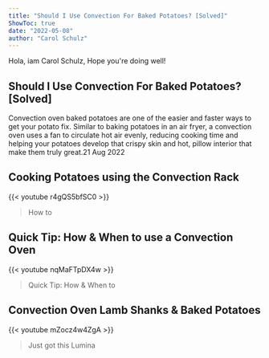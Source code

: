 ```yaml
---
title: "Should I Use Convection For Baked Potatoes? [Solved]"
ShowToc: true 
date: "2022-05-08"
author: "Carol Schulz" 
---
```


Hola, iam Carol Schulz, Hope you're doing well!
## Should I Use Convection For Baked Potatoes? [Solved]
Convection oven baked potatoes are one of the easier and faster ways to get your potato fix. Similar to baking potatoes in an air fryer, a convection oven uses a fan to circulate hot air evenly, reducing cooking time and helping your potatoes develop that crispy skin and hot, pillow interior that make them truly great.21 Aug 2022

## Cooking Potatoes using the Convection Rack
{{< youtube r4gQS5bfSC0 >}}
>How to 

## Quick Tip: How & When to use a Convection Oven
{{< youtube nqMaFTpDX4w >}}
>Quick Tip: How & When to 

## Convection Oven Lamb Shanks & Baked Potatoes
{{< youtube mZocz4w4ZgA >}}
>Just got this Lumina 

